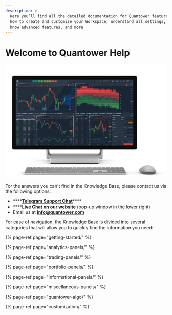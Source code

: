```yaml
---
description: >-
  Here you’ll find all the detailed documentation for Quantower features, learn
  how to create and customize your Workspace, understand all settings, get to
  know advanced features, and more
---
```


# Welcome to Quantower Help



![](.gitbook/assets/main-workspace-for-help.png)



For the answers you can't find in the Knowledge Base, please contact us via the following options:

* \*\*\*\*[**Telegram Support Chat**](https://t.me/quantower)\*\*\*\*
* \*\*\*\*[**Live Chat on our website**](https://www.quantower.com/) \(pop-up window in the lower right\)
* Email us at **info@quantower.com**

For ease of navigation, the Knowledge Base is divided into several categories that will allow you to quickly find the information you need:

{% page-ref page="getting-started/" %}

{% page-ref page="analytics-panels/" %}

{% page-ref page="trading-panels/" %}

{% page-ref page="portfolio-panels/" %}

{% page-ref page="informational-panels/" %}

{% page-ref page="miscellaneous-panels/" %}

{% page-ref page="quantower-algo/" %}

{% page-ref page="customization/" %}

